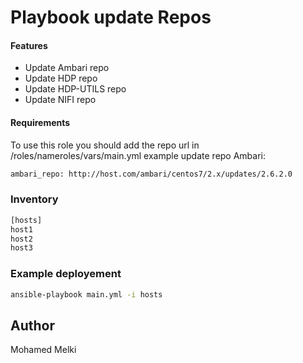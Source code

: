 # Playbook update Repos

#### Features

  - Update Ambari repo
  - Update HDP repo
  - Update HDP-UTILS repo
  - Update NIFI repo

#### Requirements
To use this role you should add the repo url  in /roles/nameroles/vars/main.yml  example update repo Ambari:
```sh
ambari_repo: http://host.com/ambari/centos7/2.x/updates/2.6.2.0
```
### Inventory
```sh
[hosts]
host1
host2
host3
```

### Example deployement
```sh
ansible-playbook main.yml -i hosts
```





Author
----

Mohamed Melki
